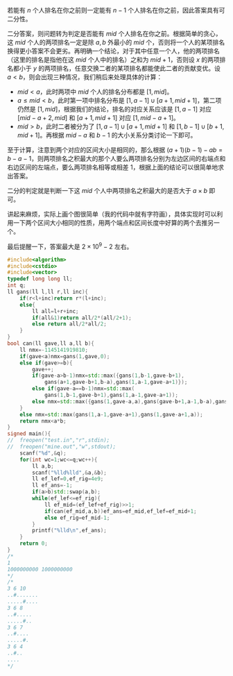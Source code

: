 若能有 $n$ 个人排名在你之前则一定能有 $n-1$ 个人排名在你之前，因此答案具有可二分性。

二分答案，则问题转为判定是否能有 $mid$ 个人排名在你之前。根据简单的贪心，这 $mid$ 个人的两项排名一定是除 $a,b$ 外最小的 $mid$ 个，否则将一个人的某项排名换得更小答案不会更劣。再明确一个结论，对于其中任意一个人，他的两项排名（这里的排名是指他在这 $mid$ 个人中的排名）之和为 $mid+1$，否则设 $x$ 的两项排名都小于 $y$ 的两项排名，任意交换二者的某项排名都能使此二者的贡献变优。设 $a \lt b$，则会出现三种情况，我们稍后来处理具体的计算：

+ $mid \lt a$，此时两项中 $mid$ 个人的排名分布都是 $[1,mid]$。
+ $a \leq mid \lt b$，此时第一项中排名分布是 $[1,a-1] \cup [a+1,mid+1]$，第二项仍然是 $[1,mid]$，根据我们的结论，排名的对应关系应该是 $[1,a-1]$ 对应 $[mid-a+2,mid]$ 和 $[a+1,mid+1]$ 对应 $[1,mid-a+1]$。
+ $mid \gt b$，此时二者被分为了 $[1,a-1] \cup [a+1,mid+1]$ 和 $[1,b-1] \cup [b+1,mid+1]$。再根据 $mid-a$ 和 $b-1$ 的大小关系分类讨论一下即可。

至于计算，注意到两个对应的区间大小是相同的，那么根据 $(a+1)(b-1)-ab=b-a-1$，则两项排名之积最大的那个人要么两项排名分别为左边区间的右端点和右边区间的左端点，要么两项排名相等或相差 $1$，根据上面的结论可以很简单地求出答案。

二分的判定就是判断一下这 $mid$ 个人中两项排名之积最大的是否大于 $a \times b$ 即可。

讲起来麻烦，实际上画个图很简单（我的代码中就有字符画），具体实现时可以利用一下两个区间大小相同的性质，用两个端点和区间长度中好算的两个去推另一个。

最后提醒一下，答案最大是 $2 \times 10^9 -2$ 左右。

```cpp
#include<algorithm>
#include<cstdio>
#include<vector>
typedef long long ll;
int q;
ll gans(ll l,ll r,ll inc){
	if(r<l+inc)return r*(l+inc);
	else{
		ll all=l+r+inc;
		if(all&1)return all/2*(all/2+1);
		else return all/2*all/2;
	}
}
bool can(ll gave,ll a,ll b){
	ll nmx=-1145141919810;
	if(gave<a)nmx=gans(1,gave,0);
	else if(gave>=b){
		gave++;
		if(gave-a>b-1)nmx=std::max({gans(1,b-1,gave-b+1),
			gans(a+1,gave-b+1,b-a),gans(1,a-1,gave-a+1)});
		else if(gave-a==b-1)nmx=std::max(
			gans(1,b-1,gave-b+1),gans(1,a-1,gave-a+1));
		else nmx=std::max({gans(1,gave-a,a),gans(gave-b+1,a-1,b-a),gans(1,gave-b,b)});
	}
	else nmx=std::max(gans(1,a-1,gave-a+1),gans(1,gave-a+1,a));
	return nmx<a*b;
}
signed main(){
//	freopen("test.in","r",stdin);
//	freopen("mine.out","w",stdout);
	scanf("%d",&q);
	for(int wc=1;wc<=q;wc++){
		ll a,b;
		scanf("%lld%lld",&a,&b);
		ll ef_lef=0,ef_rig=4e9;
		ll ef_ans=-1;
		if(a>b)std::swap(a,b);
		while(ef_lef<=ef_rig){
			ll ef_mid=(ef_lef+ef_rig)>>1;
			if(can(ef_mid,a,b))ef_ans=ef_mid,ef_lef=ef_mid+1;
			else ef_rig=ef_mid-1;
		}
		printf("%lld\n",ef_ans);
	}
	return 0;
}
/*
1
1000000000 1000000000
*/
/*
3 6 10
..#.......
.....#....
3 6 8
..#.....
.....#..
3 6 7
..#....
.....#.
3 6 4
..#..
....
*/
```